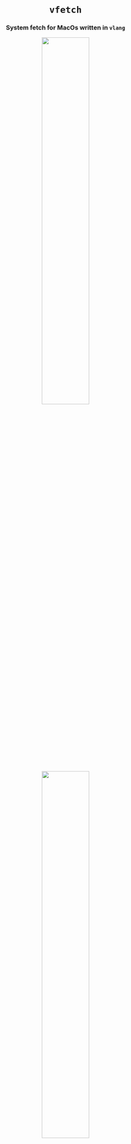 <div align="center">

# `vfetch`

<h3>
  System fetch for MacOs written in <code>vlang</code>
</h3>

<img src="https://user-images.githubusercontent.com/19891059/180103104-db95ce20-4b2a-4a92-96d1-2f1e11a69b57.png" width="50%">
<img src="https://github.com/carlosqsilva/vfetch/assets/19891059/3f40e56c-b649-408f-975b-b3786af7fd9b" width="50%">

</div>

# Usage

```bash
vfetch
```

🚨: `vfetch` require user permission to show connected bluetooth devices

flags:

```bash
-s --song          | Print current playing music, works with Apple Music
-i --image         | Display custom image, only works with terminal that support kitty graphic protocol
--no-colour        | Turns off colour-formatted output and also implies --no-colour-demo
--no-colour-demo   | Turns off the colour demo swatch
```

# Installation

## Homebrew

```bash
brew install carlosqsilva/brew/vfetch
```

## Install from source

### 0) Install [vlang](https://vlang.io), and add to your `path`

### 1) clone repo

```bash
git clone https://github.com/carlosqsilva/vfetch.git
```

### 2) change dir to `vfetch`

```bash
cd vfetch/
```

### 3) build program

```bash
just build #or
v -cflags "-framework IOBluetooth -framework Foundation" -prod -o vfetch .
```

After that you will get a ready-made binary file in the root directory of the project.

# Thanks for ideas & examples 💬

- [pfetch](https://github.com/dylanaraps/pfetch/)
- [neofetch](https://github.com/dylanaraps/neofetch)
- [fastfetch](https://github.com/fastfetch-cli/fastfetch)
- [nitch](https://github.com/unxsh/nitch)

